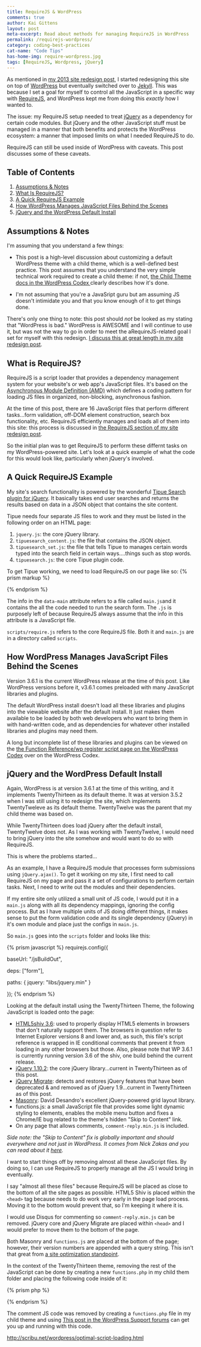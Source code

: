 ```yaml
---
title: RequireJS & WordPress
comments: true
author: Kai Gittens
layout: post
meta-excerpt: Read about methods for managing RequireJS in WordPress
permalink: /requirejs-wordpress/
category: coding-best-practices
cat-name: "Code Tips"
has-home-img: require-wordpress.jpg
tags: [RequireJS, Wordpress, jQuery]
---
```

As mentioned in [my 2013 site redesign post](/site-redesign-2013/ "A walk-through of how kaidez.com was redesigned"), I started redesigning this site on top of [WordPress](http://wordpress.org/ "Go to WordPress.org") but eventually switched over to [Jekyll](http://jekyllrb.com/ "Go to the Jekyll blog engine site"). This was because I set a goal for myself to control all the JavaScript in a specific way with [RequireJS](http://requirejs.org/ "Go to requirejs.org"), and WordPress kept me from doing this *exactly* how I wanted to.

The issue: my RequireJS setup needed to treat [jQuery](http://jquery.com/ "Check out the jQuery library") as a dependency for certain code modules. But jQuery and the other JavaScript stuff must be managed in a manner that both benefits and protects the WordPress ecosystem: a manner that imposed limits on what I needed RequireJS to do.

RequireJS can still be used inside of WordPress with caveats.  This post discusses some of these caveats.

## Table of Contents
1. [Assumptions &amp; Notes](#assumptions-notes)
2. [What Is RequireJS?](#what-is-requirejs)
3. [A Quick RequireJS Example](#quick-requirejs-example)
4. [How WordPress Manages JavaScript Files Behind the Scenes](#javascript-wordpress)
5. [jQuery and the WordPress Default Install](#jquery-wordpress-default-install)

<a name="assumptions-notes"></a>
## Assumptions &amp; Notes
I'm assuming that you understand a few things:

   * This post is a high-level discussion about customizing a default WordPress theme with a child theme, which is a well-defined best practice. This post assumes that you understand the very simple technical work required to create a child theme: if not, [the Child Theme docs in the WordPress Codex ](http://codex.wordpress.org/Child_Themes "How to create a child theme in WordPress")clearly describes how it's done. 

   * I'm not assuming that you're a JavaSript guru but am assuming JS doesn't intimidate you and that you know enough of it to get things done.

There's only one thing to note: this post should *not* be looked as my stating that "WordPress is bad." WordPress is AWESOME and I will continue to use it, but was not the way to go in order to meet the aRequireJS-related goal I set for myself with this redesign. [I discuss this at great length in my site redesign post](/site-redesign-2013/#jekyll "Read about why kaidez.com switched from WordPress to Jekyll").

<a name="what-is-requirejs"></a>
## What is RequireJS?
RequireJS is a script loader that provides a dependency management system for your website's or web app's JavaScript files. It's based on the [Asynchronous Module Definition (AMD)](https://github.com/amdjs/amdjs-api/wiki/AMD "Learn more about the Asynchronous Module Definition") which defines a coding pattern for loading JS files in organized, non-blocking, asynchronous fashion.

At the time of this post, there are 16 JavaScript files that perform different tasks...form validation, off-DOM element construction, search box functionality, etc. RequireJS efficiently manages and loads all of them into this site: this process is discussed in [the RequireJS section of my site redesign post](/site-redesign-2013/#RequireJS).

So the initial plan was to get RequireJS to perform these differnt tasks on my WordPress-powered site.  Let's look at a quick example of what the code for this would look like, particularly when jQuery's involved.

<a name="quick-requirejs-example"></a>
## A Quick RequireJS Example
My site's search functionality is powered by the wonderful [Tipue Search plugin for jQuery](http://www.tipue.com/search/ "Read more about Tipue Search"). It basically takes end user searches and returns the results based on data in a JSON object that contains the site content.

Tipue needs four separate JS files to work and they must be listed in the following order on an HTML page:

1. `jquery.js`: the core jQuery library.
2. `tipuesearch_content.js`: the file that contains the JSON object.
3. `tipuesearch_set.js`: the file that tells Tipue to manages certain words typed into the search field in certain ways....things such as stop words.
4. `tipuesearch.js`: the core Tipue plugin code.

To get Tipue working, we need to load RequireJS on our page like so:
{% prism markup %}
<script data-main="scripts/main" src="scripts/require.js"></script> 
{% endprism %}

The info in the `data-main` attribute refers to a file called `main.js`and it contains the all the code needed to run the search form. The `.js` is purposely left of because RequireJS always assume that the info in this attribute is a JavaScript file.  

`scripts/require.js` refers to the core RequireJS file. Both it and `main.js` are in a directory called `scripts`.


<a name="javascript-wordpress"></a>
## How WordPress Manages JavaScript Files Behind the Scenes
Version 3.6.1 is the current WordPress release at the time of this post. Like WordPress versions before it, v3.6.1 comes preloaded with many JavaScript libraries and plugins.

The default WordPress install doesn't load all these libraries and plugins into the viewable website after the default install. It just makes them available to be loaded by both web developers who want to bring them in with hand-written code, and as dependencies for whatever other installed libraries and plugins may need them.

A long but incomplete list of these libraries and plugins can be viewed on the [the Function Reference/wp register script page on the WordPress Codex](http://codex.wordpress.org/Function_Reference/wp_register_script) over on the WordPress Codex.



<a name="jquery-wordpress-default-install"></a>
## jQuery and the WordPress Default Install
Again, WordPress is at version 3.6.1 at the time of this writing, and it implements TwentyThirteen as its default theme. It was at version 3.5.2 when I was still using it to redesign the site, which implements TwentyTweleve as its default theme. TwentyTwelve was the parent that my child theme was based on.

While TwentyThirteen does load jQuery after the default install, TwentyTwelve does not. As I was working with TwentyTwelve, I would need to bring jQuery into the site somehow and would want to do so with RequireJS.

This is where the problems started...

As an example, I have a RequireJS module that processes form submissions using `jQuery.ajax()`. To get it working on my site, I first need to call RequireJS on my page and pass it a set of configurations to perform certain tasks.  Next, I need to write out the modules and their dependencies.

	

If my entire site only utilized a small unit of JS code, I would put it in a `main.js` along with all its dependency mappings, ignoring the config process. But as I have multiple units of JS doing different things, it makes sense to put the form validation code and its single dependency (jQuery) in it's own module and place just the configs in `main.js`. 

So `main.js` goes into the `scripts` folder and looks like this:

{% prism javascript %} 
requirejs.config({

  baseUrl: "/jsBuildOut",

  deps: ["form"],

  paths: {
    jquery: "libs/jquery.min"
  }

});
{% endprism %}













Looking at the default install using the TwentyThirteen Theme, the following JavaScript is loaded onto the page:

* [HTML5shiv 3.6](https://code.google.com/p/html5shiv/): used to properly display HTML5 elements in browsers that don't naturally support them.  The browsers in question refer to Internet Explorer versions 8 and lower and, as such, this file's script reference is wrapped in IE conditional comments that prevent it from loading in any other browsers but those. Also, please note that WP 3.6.1 is currently running version 3.6 of the shiv, one build behind the current release.
* [jQuery 1.10.2](https://jquery.com/): the core jQuery library...current in TwentyThirteen as of this post.
* [jQuery Migrate](https://github.com/jquery/jquery-migrate/): detects and restores jQuery features that have been deprecated & and removed as of jQuery 1.9...current in TwentyThirteen as of this post.
* [Masonry](http://masonry.desandro.com/): David Desandro's excellent jQuery-powered grid layout library.
* functions.js: a small JavaScript file that provides some light dynamic styling to elements, enables the mobile menu button and fixes a Chrome/IE bug related to the theme's hidden "Skip to Content" link.
* On any page that allows comments, `comment-reply.min.js` is included.

*Side note: the "Skip to Content" fix is globally important and should everywhere and not just in WordPress. It comes from Nick Zakas and you can read about it [here](http://www.nczonline.net/blog/2013/01/15/fixing-skip-to-content-links/).*

I want to start things off by removing almost all these JavaScript files. By doing so, I can use RequireJS to properly manage all the JS I would bring in eventually.

I say "almost all these files" because RequireJS will be placed as close to the bottom of all the site pages as possible. HTML5 Shiv is placed within the `<head>` tag because needs to do work very early in the page load process.  Moving it to the bottom would prevent that, so I'm keeping it where it is.

I would use Disqus for commenting so `comment-reply.min.js` can be removed. jQuery core and jQuery Migrate are placed within `<head>` and I would prefer to move them to the bottom of the page.

Both Masonry and `functions.js` are placed at the bottom of the page; however, their version numbers are appended with a query string. This  isn't that great from [a site optimization standpoint](https://developers.google.com/speed/docs/best-practices/caching?hl=sv "Read about optimizing file caching").

In the context of the TwentyThirteen theme, removing the rest of the JavaScript can be done by creating a new `functions.php` in my child them folder and placing the following code inside of it:

{% prism php %}
<?php

  // remove 'comment-reply.js' from the site
  function clean_header(){
	  wp_deregister_script( 'comment-reply' );
  }
  add_action('init','clean_header');

  // remove 'jQuery core' from the site...this
  // will also remove jQuery Migrate, Masonry
  // and 'functions.js'
  function remove_jquery(){
	  wp_deregister_script( 'jquery' );
  }
  add_action('init','remove_jquery');

?>
{% endprism %}

The comment JS code was removed by creating a `functions.php` file in my child theme and using [This post in the WordPress Support forums](http://wordpress.org/support/topic/how-to-remove-comment-replyjs-completely) can get you up and running with this code.



http://scribu.net/wordpress/optimal-script-loading.html